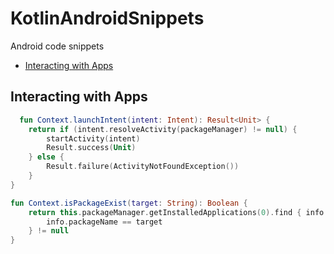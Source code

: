 # KotlinAndroidSnippets
Android code snippets

* [Interacting with Apps](#Interacting-with-Apps)

## Interacting with Apps

```Kotlin
  fun Context.launchIntent(intent: Intent): Result<Unit> {
    return if (intent.resolveActivity(packageManager) != null) {
        startActivity(intent)
        Result.success(Unit)
    } else {
        Result.failure(ActivityNotFoundException())
    }
}

fun Context.isPackageExist(target: String): Boolean {
    return this.packageManager.getInstalledApplications(0).find { info ->
        info.packageName == target
    } != null
}
```
